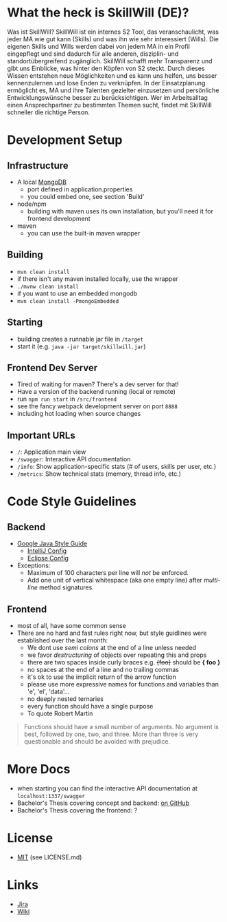 # What the heck is SkillWill (DE)?
Was ist SkillWill?
SkillWill ist ein internes S2 Tool, das veranschaulicht, was jeder MA wie gut kann (Skills) und was ihn wie sehr interessiert (Wills).
Die eigenen Skills und Wills werden dabei von jedem MA in ein Profil eingepflegt und sind dadurch für alle anderen, disziplin- und standortübergreifend zugänglich.
SkillWill schafft mehr Transparenz und gibt uns Einblicke, was hinter den Köpfen von S2 steckt. Durch dieses Wissen entstehen neue Möglichkeiten und es kann uns helfen, uns besser kennenzulernen und lose Enden zu verknüpfen.
In der Einsatzplanung ermöglicht es, MA und ihre Talenten gezielter einzusetzen und persönliche Entwicklungswünsche besser zu berücksichtigen.
Wer im Arbeitsalltag einen Ansprechpartner zu bestimmten Themen sucht, findet mit SkillWill schneller die richtige Person.



# Development Setup

## Infrastructure
* A local [MongoDB](https://www.mongodb.com/)
  * port defined in application.properties
  * you could embed one, see section 'Build'
* node/npm
  * building with maven uses its own installation, but you'll need it for frontend development
* maven
  * you can use the built-in maven wrapper

## Building
* ```mvn clean install```
* if there isn't any maven installed locally, use the wrapper
 * ```./mvnw clean install```
* if you want to use an embedded mongodb
 * ```mvn clean install -PmongoEmbedded```

## Starting
* building creates a runnable jar file in ```/target```
* start it (e.g. ```java -jar target/skillwill.jar```)

## Frontend Dev Server
* Tired of waiting for maven? There's a dev server for that!
* Have a version of the backend running (local or remote)
* run ```npm run start``` in ```/src/frontend```
* see the fancy webpack development server on port ```8888```
* including hot loading when source changes

## Important URLs
* `/`: Application main view
* `/swagger`: Interactive API documentation
* `/info`: Show application-specific stats (# of users, skills per user, etc.)
* `/metrics`: Show technical stats (memory, thread info, etc.)



# Code Style Guidelines

## Backend
* [Google Java Style Guide](https://google.github.io/styleguide/javaguide.html)
  * [IntelliJ Config](https://github.com/google/styleguide/blob/gh-pages/intellij-java-google-style.xml)
  * [Eclipse Config](https://github.com/google/styleguide/blob/gh-pages/eclipse-java-google-style.xml)
* Exceptions:
  * Maximum of 100 characters per line will _not_ be enforced.
  * Add one unit of vertical whitespace (aka one empty line) after _multi-line_ method signatures.

## Frontend
* most of all, have some common sense
* There are no hard and fast rules right now, but style guidlines were established over the last month:
  * We dont use *semi colons* at the end of a line unless needed
  * we favor *destructuring* of objects over repeating this and props
  * there are two spaces inside curly braces e.g. ~~{foo}~~ should be **{ foo }**
  * no spaces at the end of a line and no trailing commas
  * it's ok to use the implicit return of the arrow function
  * please use more expressive names for functions and variables than 'e', 'el', 'data'...
  * no deeply nested ternaries
  * every function should have a single purpose
  * To quote Robert Martin

> Functions should have a small number of arguments. No argument is best, followed by one, two, and three. More than three is very questionable and should be avoided with prejudice.




# More Docs
* when starting you can find the interactive API documentation at ```localhost:1337/swagger```
* Bachelor's Thesis covering concept and backend: [on GitHub](https://github.com/t0rbn/BSc)
* Bachelor's Thesis covering the frontend: ?



# License
* [MIT](https://opensource.org/licenses/MIT) (see LICENSE.md)



# Links
* [Jira](https://jira.sinnerschrader.com/secure/RapidBoard.jspa?rapidView=425)
* [Wiki](https://wiki.sinnerschrader.com/display/flowteam/SkillWill+-+Technisches)
